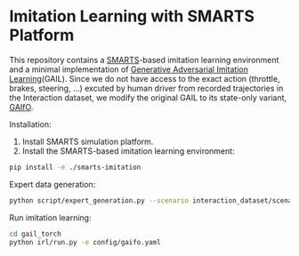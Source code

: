 # Imitation Learning with SMARTS Platform

This repository contains a [SMARTS](https://github.com/huawei-noah/SMARTS.git)-based imitation learning environment and a minimal implementation of [Generative Adversarial Imitation Learning](https://arxiv.org/pdf/1606.03476.pdf)(GAIL). Since we do not have access to the exact action (throttle, brakes, steering, ...) excuted by human driver from recorded trajectories in the Interaction dataset, we modify the original GAIL to its state-only variant, [GAIfO](https://arxiv.org/pdf/1807.06158).

Installation:

1. Install SMARTS simulation platform.
2. Install the SMARTS-based imitation learning environment:
```bash
pip install -e ./smarts-imitation
```

Expert data generation:

```bash
python script/expert_generation.py --scenario interaction_dataset/scenarios/interaction_dataset_merging
```

Run imitation learning:

```bash
cd gail_torch
python irl/run.py -e config/gaifo.yaml
```


